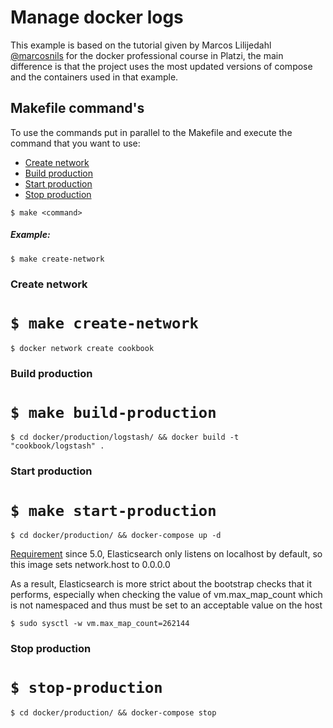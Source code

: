 # Manage docker logs
This example is based on the tutorial given by Marcos Lilijedahl [@marcosnils](https://twitter.com/marcosnils) for the docker professional course in Platzi, the main difference is that the project uses the most updated versions of compose and the containers used in that example.

## Makefile command's
To use the commands put in parallel to the Makefile and execute the command that you want to use:

* [Create network](#create-network)
* [Build production](#build-production)
* [Start production](#start-production)
* [Stop production](#stop-production)

`$ make <command>`
##### Example:
`$ make create-network            `

### Create network
`$ make create-network           `
==
`$ docker network create cookbook`

### Build production
`$ make build-production         `
==
`$ cd docker/production/logstash/ && docker build -t "cookbook/logstash" .`

### Start production
`$ make start-production         `
==
`$ cd docker/production/ && docker-compose up -d`

[Requirement](https://www.elastic.co/guide/en/elasticsearch/reference/5.0/vm-max-map-count.html)
since 5.0, Elasticsearch only listens on localhost by default, so this image sets network.host to 0.0.0.0

As a result, Elasticsearch is more strict about the bootstrap checks that it performs, especially when checking the value of vm.max_map_count which is not namespaced and thus must be set to an acceptable value on the host

`$ sudo sysctl -w vm.max_map_count=262144`

### Stop production
`$ stop-production             `
==
`$ cd docker/production/ && docker-compose stop`

